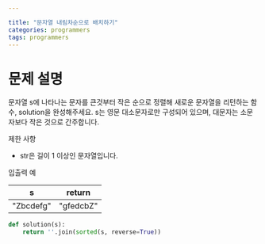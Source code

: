 ```yaml
---

title: "문자열 내림차순으로 배치하기"
categories: programmers
tags: programmers
---
```

# 문제 설명

문자열 s에 나타나는 문자를 큰것부터 작은 순으로 정렬해 새로운 문자열을 리턴하는 함수, solution을 완성해주세요.
s는 영문 대소문자로만 구성되어 있으며, 대문자는 소문자보다 작은 것으로 간주합니다.

제한 사항

- str은 길이 1 이상인 문자열입니다.

입출력 예

| s         | return    |
| --------- | --------- |
| "Zbcdefg" | "gfedcbZ" |

```python
def solution(s):
    return ''.join(sorted(s, reverse=True))
```
